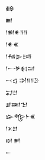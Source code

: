 <div class='block'>
<div class='line'>𒂵</div>
<div class='line'>𒆤</div>
<div class='line'>𒁹𒆍𒀭𒀀𒀀</div>
<div class='line'>𒁹𒀭𒌍</div>
<div class='line'>𒁹𒄀𒉌𒅀</div>
<div class='line'>𒁹𒀸𒋩𒈬𒁺</div>
<div class='line'>𒁁𒌓 𒋫𒀀𒀀𒊒</div>
<div class='line'>𒍑𒆪</div>
<div class='line'>𒋗𒌅𒈠</div>
<div class='line'>𒇽𒈜𒈨𒌍</div>
<div class='line'>𒁹𒉽𒇻</div>
<div class='line'>𒊭 𒂍</div>
<div class='line'>𒀸</div>
</div>